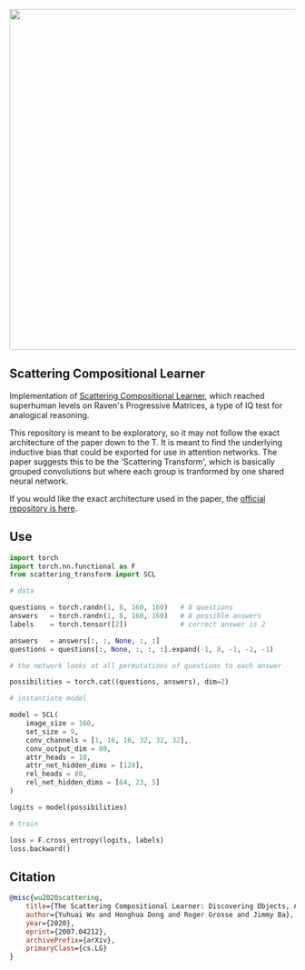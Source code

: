 <img src="./scattering.png" width="600px"></img>

## Scattering Compositional Learner

Implementation of <a href="https://arxiv.org/abs/2007.04212">Scattering Compositional Learner</a>, which reached superhuman levels on Raven's Progressive Matrices, a type of IQ test for analogical reasoning.

This repository is meant to be exploratory, so it may not follow the exact architecture of the paper down to the T. It is meant to find the underlying inductive bias that could be exported for use in attention networks. The paper suggests this to be the 'Scattering Transform', which is basically  grouped convolutions but where each group is tranformed by one shared neural network.

If you would like the exact architecture used in the paper, the <a href="https://github.com/dhh1995/SCL">official repository is here</a>.

## Use

```python
import torch
import torch.nn.functional as F
from scattering_transform import SCL

# data

questions = torch.randn(1, 8, 160, 160)   # 8 questions
answers   = torch.randn(1, 8, 160, 160)   # 8 possible answers
labels    = torch.tensor([2])             # correct answer is 2

answers   = answers[:, :, None, :, :]
questions = questions[:, None, :, :, :].expand(-1, 8, -1, -1, -1)

# the network looks at all permutations of questions to each answer

possibilities = torch.cat((questions, answers), dim=2)

# instantiate model

model = SCL(
    image_size = 160,
    set_size = 9,
    conv_channels = [1, 16, 16, 32, 32, 32],
    conv_output_dim = 80,
    attr_heads = 10,
    attr_net_hidden_dims = [128],
    rel_heads = 80,
    rel_net_hidden_dims = [64, 23, 5]
)

logits = model(possibilities)

# train

loss = F.cross_entropy(logits, labels)
loss.backward()
```

## Citation

```bibtex
@misc{wu2020scattering,
    title={The Scattering Compositional Learner: Discovering Objects, Attributes, Relationships in Analogical Reasoning},
    author={Yuhuai Wu and Honghua Dong and Roger Grosse and Jimmy Ba},
    year={2020},
    eprint={2007.04212},
    archivePrefix={arXiv},
    primaryClass={cs.LG}
}
```
